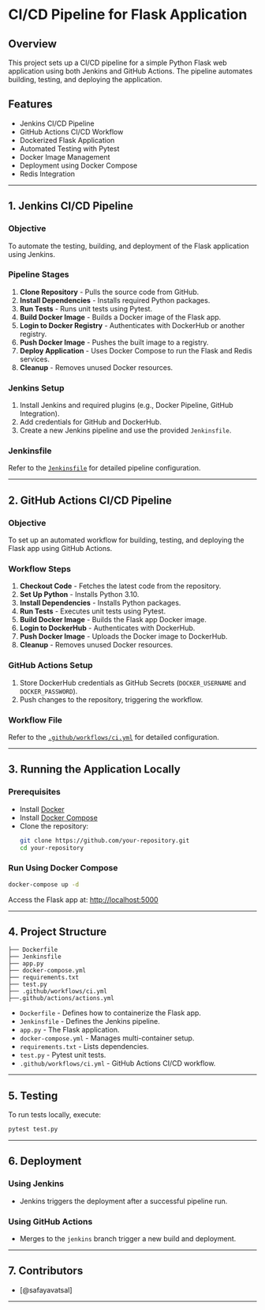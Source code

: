 # CI/CD Pipeline for Flask Application

## Overview
This project sets up a CI/CD pipeline for a simple Python Flask web application using both Jenkins and GitHub Actions. The pipeline automates building, testing, and deploying the application.

## Features
- Jenkins CI/CD Pipeline
- GitHub Actions CI/CD Workflow
- Dockerized Flask Application
- Automated Testing with Pytest
- Docker Image Management
- Deployment using Docker Compose
- Redis Integration

---

## 1. Jenkins CI/CD Pipeline
### Objective
To automate the testing, building, and deployment of the Flask application using Jenkins.

### Pipeline Stages
1. **Clone Repository** - Pulls the source code from GitHub.
2. **Install Dependencies** - Installs required Python packages.
3. **Run Tests** - Runs unit tests using Pytest.
4. **Build Docker Image** - Builds a Docker image of the Flask app.
5. **Login to Docker Registry** - Authenticates with DockerHub or another registry.
6. **Push Docker Image** - Pushes the built image to a registry.
7. **Deploy Application** - Uses Docker Compose to run the Flask and Redis services.
8. **Cleanup** - Removes unused Docker resources.

### Jenkins Setup
1. Install Jenkins and required plugins (e.g., Docker Pipeline, GitHub Integration).
2. Add credentials for GitHub and DockerHub.
3. Create a new Jenkins pipeline and use the provided `Jenkinsfile`.

### Jenkinsfile
Refer to the [`Jenkinsfile`](Jenkinsfile) for detailed pipeline configuration.

---

## 2. GitHub Actions CI/CD Pipeline
### Objective
To set up an automated workflow for building, testing, and deploying the Flask app using GitHub Actions.

### Workflow Steps
1. **Checkout Code** - Fetches the latest code from the repository.
2. **Set Up Python** - Installs Python 3.10.
3. **Install Dependencies** - Installs Python packages.
4. **Run Tests** - Executes unit tests using Pytest.
5. **Build Docker Image** - Builds the Flask app Docker image.
6. **Login to DockerHub** - Authenticates with DockerHub.
7. **Push Docker Image** - Uploads the Docker image to DockerHub.
8. **Cleanup** - Removes unused Docker resources.

### GitHub Actions Setup
1. Store DockerHub credentials as GitHub Secrets (`DOCKER_USERNAME` and `DOCKER_PASSWORD`).
2. Push changes to the repository, triggering the workflow.

### Workflow File
Refer to the [`.github/workflows/ci.yml`](.github/workflows/ci.yml) for detailed configuration.

---

## 3. Running the Application Locally
### Prerequisites
- Install [Docker](https://docs.docker.com/get-docker/)
- Install [Docker Compose](https://docs.docker.com/compose/install/)
- Clone the repository:
  ```sh
  git clone https://github.com/your-repository.git
  cd your-repository
  ```

### Run Using Docker Compose
```sh
docker-compose up -d
```
Access the Flask app at: [http://localhost:5000](http://localhost:5000)

---

## 4. Project Structure
```
├── Dockerfile
├── Jenkinsfile
├── app.py
├── docker-compose.yml
├── requirements.txt
├── test.py
├── .github/workflows/ci.yml
├──.github/actions/actions.yml
```

- `Dockerfile` - Defines how to containerize the Flask app.
- `Jenkinsfile` - Defines the Jenkins pipeline.
- `app.py` - The Flask application.
- `docker-compose.yml` - Manages multi-container setup.
- `requirements.txt` - Lists dependencies.
- `test.py` - Pytest unit tests.
- `.github/workflows/ci.yml` - GitHub Actions CI/CD workflow.

---

## 5. Testing
To run tests locally, execute:
```sh
pytest test.py
```

---

## 6. Deployment
### Using Jenkins
- Jenkins triggers the deployment after a successful pipeline run.

### Using GitHub Actions
- Merges to the `jenkins` branch trigger a new build and deployment.

---

## 7. Contributors
- [@safayavatsal]

---
